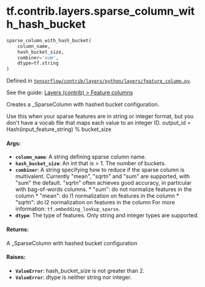<div itemscope itemtype="http://developers.google.com/ReferenceObject">
<meta itemprop="name" content="tf.contrib.layers.sparse_column_with_hash_bucket" />
</div>

# tf.contrib.layers.sparse_column_with_hash_bucket

``` python
sparse_column_with_hash_bucket(
    column_name,
    hash_bucket_size,
    combiner='sum',
    dtype=tf.string
)
```



Defined in [`tensorflow/contrib/layers/python/layers/feature_column.py`](https://www.tensorflow.org/code/tensorflow/contrib/layers/python/layers/feature_column.py).

See the guide: [Layers (contrib) > Feature columns](../../../../../api_guides/python/contrib.layers.md#Feature_columns)

Creates a _SparseColumn with hashed bucket configuration.

Use this when your sparse features are in string or integer format, but you
don't have a vocab file that maps each value to an integer ID.
output_id = Hash(input_feature_string) % bucket_size

#### Args:

* <b>`column_name`</b>: A string defining sparse column name.
* <b>`hash_bucket_size`</b>: An int that is > 1. The number of buckets.
* <b>`combiner`</b>: A string specifying how to reduce if the sparse column is
    multivalent. Currently "mean", "sqrtn" and "sum" are supported, with "sum"
    the default. "sqrtn" often achieves good accuracy, in particular with
    bag-of-words columns.
      * "sum": do not normalize features in the column
      * "mean": do l1 normalization on features in the column
      * "sqrtn": do l2 normalization on features in the column
    For more information: `tf.embedding_lookup_sparse`.
* <b>`dtype`</b>: The type of features. Only string and integer types are supported.


#### Returns:

  A _SparseColumn with hashed bucket configuration


#### Raises:

* <b>`ValueError`</b>: hash_bucket_size is not greater than 2.
* <b>`ValueError`</b>: dtype is neither string nor integer.